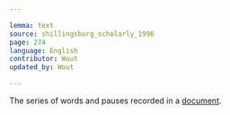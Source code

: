 ```yaml
---

lemma: text
source: shillingsburg_scholarly_1996
page: 274
language: English
contributor: Wout
updated_by: Wout

---
```


The series of words and pauses recorded in a [document](document.html).

